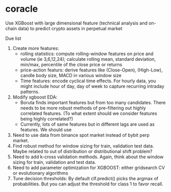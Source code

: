 # coracle
Use XGBoost with large dimensional feature (technical analysis and on-chain data) to predict crypto assets in perpetual market

Due list
1. Create more features: 
    - rolling statistics: compute rolling-window features on price and volume (ie 3,6,12,24); calculate rolling mean, standard deviation, min/max, percentile of the close price or returns
    - price-action featurs: derive features like (Close-Open), (High-Low), candle body size, MACD in various window size
    - Time features: encode cyclical time effects. For hourly data, you might include hour of day, day of week to capture recurring intraday patterns.
2. Modify xgboost EDA:
    - Boruta finds important features but from too many candidates. There needs to be more robust methods of pre-filtering out highly correlated features. (To what extent should we consider features being highly correlated?)
    - Currently, lots of same features but in different lags are used as features. We should use 
2. Need to use data from binance spot market instead of bybit perp market.
3. Find robust method for window sizing for train, validation test data. Maybe related to out of distribution or distributional shift problem?
4. Need to add k-cross validation methods. Again, think about the window sizing for train, validation and test data. 
5. Need to add parameter optimization for XGBOOST: either gridsearch CV or evolutionary algorithms
6. Tune decision thresholds: By default clf.predict() picks the argmax of probabilities. But you can adjust the threshold for class 1 to favor recall.